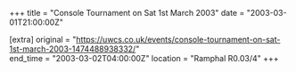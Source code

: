 +++
title = "Console Tournament on Sat 1st March 2003"
date = "2003-03-01T21:00:00Z"

[extra]
original = "https://uwcs.co.uk/events/console-tournament-on-sat-1st-march-2003-1474488938332/"    
end_time = "2003-03-02T04:00:00Z"
location = "Ramphal R0.03/4"
+++



